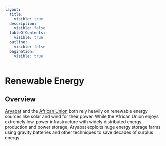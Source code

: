 ```yaml
---
layout:
  title:
    visible: true
  description:
    visible: false
  tableOfContents:
    visible: true
  outline:
    visible: false
  pagination:
    visible: true
---
```


# Renewable Energy

## Overview

[Aryabat](../aryabat/) and the [African Union](../african-union/) both rely heavily on renewable energy sources like solar and wind for their power. While the African Union enjoys extremely low-power infrastructure with widely distributed energy production and power storage, Aryabat exploits huge energy storage farms using gravity batteries and other techniques to save decades of surplus energy.
